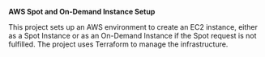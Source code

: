 **AWS Spot and On-Demand Instance Setup**

This project sets up an AWS environment to create an EC2 instance, either as a Spot Instance or as an On-Demand Instance if the Spot request is not fulfilled. The project uses Terraform to manage the infrastructure.
